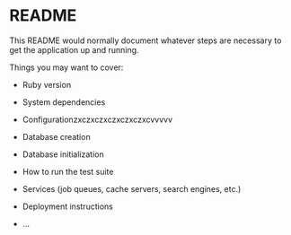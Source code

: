 # README

This README would normally document whatever steps are necessary to get the
application up and running.

Things you may want to cover:

* Ruby version

* System dependencies

* Configurationzxczxczxczxczxczxcvvvvv

* Database creation

* Database initialization

* How to run the test suite

* Services (job queues, cache servers, search engines, etc.)

* Deployment instructions

* ...
